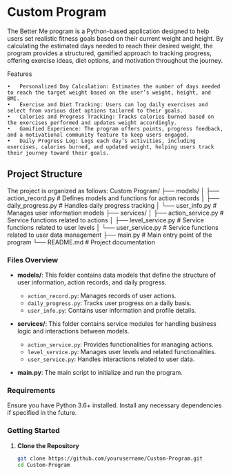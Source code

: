 # Custom Program

The Better Me program is a Python-based application designed to help users set realistic fitness goals based on their current weight and height. By calculating the estimated days needed to reach their desired weight, the program provides a structured, gamified approach to tracking progress, offering exercise ideas, diet options, and motivation throughout the journey.

Features

	•	Personalized Day Calculation: Estimates the number of days needed to reach the target weight based on the user’s weight, height, and BMI.
	•	Exercise and Diet Tracking: Users can log daily exercises and select from various diet options tailored to their goals.
	•	Calories and Progress Tracking: Tracks calories burned based on the exercises performed and updates weight accordingly.
	•	Gamified Experience: The program offers points, progress feedback, and a motivational community feature to keep users engaged.
	•	Daily Progress Log: Logs each day’s activities, including exercises, calories burned, and updated weight, helping users track their journey toward their goals.

## Project Structure

The project is organized as follows:
Custom Program/
├── models/
│   ├── action_record.py        # Defines models and functions for action records
│   ├── daily_progress.py       # Handles daily progress tracking
│   └── user_info.py            # Manages user information models
├── services/
│   ├── action_service.py       # Service functions related to actions
│   ├── level_service.py        # Service functions related to user levels
│   └── user_service.py         # Service functions related to user data management
├── main.py                     # Main entry point of the program
└── README.md                   # Project documentation

### Files Overview

- **models/**: This folder contains data models that define the structure of user information, action records, and daily progress.
  - `action_record.py`: Manages records of user actions.
  - `daily_progress.py`: Tracks user progress on a daily basis.
  - `user_info.py`: Contains user information and profile details.

- **services/**: This folder contains service modules for handling business logic and interactions between models.
  - `action_service.py`: Provides functionalities for managing actions.
  - `level_service.py`: Manages user levels and related functionalities.
  - `user_service.py`: Handles interactions related to user data.

- **main.py**: The main script to initialize and run the program.

### Requirements

Ensure you have Python 3.6+ installed. Install any necessary dependencies if specified in the future.

### Getting Started

1. **Clone the Repository**
   ```bash
   git clone https://github.com/yourusername/Custom-Program.git
   cd Custom-Program
